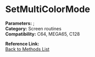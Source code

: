 # SetMultiColorMode

**Parameters:** ;  
**Category:** Screen routines  
**Compatibility:** C64, MEGA65, C128  

**Reference Link:**  
[Back to Methods List](../../SUMMARY.md)
